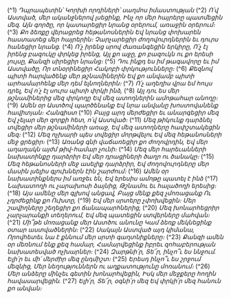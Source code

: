 
(^1) _Դպրապետին՝ Կորխի որդիների՝ սաղմոս իմաստության_
(^2) _Ո՛վ Աստված, մեր ականջներով լսեցինք,
Ինչ որ մեր հայրերը պատմեցին մեզ.
Այն գործը, որ կատարեցիր նրանց օրերում, առաջին օրերում։_
(^3) _Քո ձեռքը վերացրեց հեթանոսներին
Եվ նրանց փոխարեն հաստատեց մեր հայրերին։
Չարչարեցիր ժողովուրդներին եւ դուրս հանեցիր նրանց._
(^4) _Ո՛չ իրենց սրով ժառանգեցին երկիրը,
Ո՛չ էլ իրենց բազուկը փրկեց իրենց,
Այլ քո աջը, քո բազուկն ու քո երեսի լույսը,
Քանզի սիրեցիր նրանց։_
(^5) _Դու ինքդ ես իմ թագավորը եւ իմ Աստվածը,
Որ տնօրինեցիր Հակոբի փրկությունները։_
(^6) _Քեզնով պիտի հարվածենք մեր թշնամիներին
Եվ քո անվամբ պիտի արհամարհենք մեր դեմ ելնողներին։_
(^7) _Ո՛չ աղեղիս վրա եմ հույս դրել,
Եվ ո՛չ էլ սուրս պիտի փրկի ինձ,_
(^8) _Այլ դու ես մեր թշնամիներից մեզ փրկողը
Եվ մեզ ատողներին ամոթահար անողը։_
(^9) _Ամեն օր Աստծով պարծենանք
Եվ նրա անվանը խոստովանենք հավիտյան։ Հանգիստ_
(^10) _Բայց արդ մերժեցիր եւ անարգեցիր մեզ
Եվ չելար մեր զորքի հետ, ո՛վ Աստված։_
(^11) _Մեզ թիկունք դարձնել տվեցիր մեր թշնամիների առաջ,
Եվ մեզ ատողները հափշտակեցին մեզ։_
(^12) _Մեզ ոչխարի պես տվեցիր մորթվելու
Եվ մեզ հեթանոսների մեջ ցրեցիր։_
(^13) _Առանց գնի վաճառեցիր քո ժողովրդին,
Եվ մեր աղաղակն այժմ թիվ-համար չունի։_
(^14) _Մեզ մեր հարեւանների նախատինքը դարձրիր
Եվ մեր դրացիների ծաղր ու ծանակը։_
(^15) _Մեզ հեթանոսների մեջ ասելիք դարձրիր,
Եվ ժողովուրդները մեր մասին լսելիս գլուխներն էին շարժում։_
(^16) _Ամեն օր նախատինքներս իմ առջեւ են,
Եվ երեսիս ամոթը պատել է ինձ_
(^17) _Նախատողի ու չարախոսի ձայնից,
Թշնամու եւ հալածողի երեսից։_
(^18) _Այս ամենը մեր գլխով անցավ,
Բայց մենք քեզ չմոռացանք
Ու չդրժեցինք քո Ուխտը,_
(^19) _Եվ մեր սրտերը չփոխվեցին։
Մեր շավիղները շեղեցիր քո ճանապարհներից,_
(^20) _Մեզ խոնարհեցրիր չարչարանքի տեղերում,
Եվ մեզ պատեցին ստվերները մահվան։_
(^21) _Մի՞թե մոռացանք մեր Աստծու անունը
Կամ ձեռք մեկնեցինք օտար աստվածներին։_
(^22) _Սակայն Աստված այդ կիմանա,
Որովհետեւ նա է քննում մեր սրտի գաղտնիքները։_
(^23) _Քանզի ամեն օր մեռնում ենք քեզ համար,
Համարվեցինք իբրեւ զոհաբերության նախատեսված ոչխարներ։_
(^24) _Զարթնի՛ր, Տե՜ր, ինչո՞ւ ես ննջում.
Ելի՛ր եւ մի՛ մերժիր մեզ ընդմիշտ։_
(^25) _Երեսդ ինչո՞ւ ես շրջում մեզնից,
Մեր նեղություններն ու աղքատությունը մոռանում։_
(^26) _Մեր անձերը մինչեւ գետին խոնարհվեցին,
Իսկ մեր մեջքերը հողին հավասարվեցին._
(^27) _Ելի՛ր, Տե՜ր, օգնի՛ր մեզ
Եվ փրկի՛ր մեզ հանուն քո անվան։_
